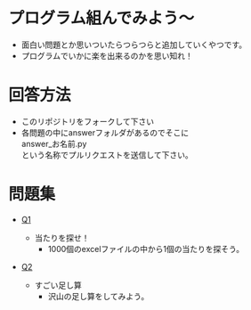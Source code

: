 # プログラム組んでみよう〜

* 面白い問題とか思いついたらつらつらと追加していくやつです。
* プログラムでいかに楽を出来るのかを思い知れ！

# 回答方法
* このリポジトリをフォークして下さい
* 各問題の中にanswerフォルダがあるのでそこに  
  answer_お名前.py  
  という名称でプルリクエストを送信して下さい。

# 問題集
* [Q1](q1/)
	* 当たりを探せ！
		* 1000個のexcelファイルの中から1個の当たりを探そう。

* [Q2](q2/)
  * すごい足し算
    * 沢山の足し算をしてみよう。